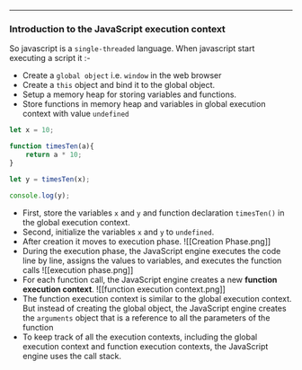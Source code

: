 ********
### Introduction to the JavaScript execution context

So javascript is a `single-threaded` language. When javascript start executing a script it :-
- Create a `global object`  i.e. `window` in the web browser 
- Create a `this` object and bind it to the global object.
- Setup a memory heap for storing variables and functions.
- Store functions in memory heap and variables in global execution context with value `undefined`
```js
let x = 10;

function timesTen(a){
    return a * 10;
}

let y = timesTen(x);

console.log(y);
```
- First, store the variables `x` and `y` and function declaration `timesTen()` in the global execution context.
- Second, initialize the variables `x` and `y` to `undefined`.
- After creation it moves to execution phase.
![[Creation Phase.png]]
- During the execution phase, the JavaScript engine executes the code line by line, assigns the values to variables, and executes the function calls
![[execution phase.png]]
- For each function call, the JavaScript engine creates a new **function execution context**.
	![[function execution context.png]]
- The function execution context is similar to the global execution context. But instead of creating the global object, the JavaScript engine creates the `arguments` object that is a reference to all the parameters of the function
- To keep track of all the execution contexts, including the global execution context and function execution contexts, the JavaScript engine uses the call stack.